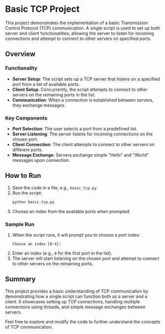 # Basic TCP Project

This project demonstrates the implementation of a basic Transmission Control Protocol (TCP) communication. A single script is used to set up both server and client functionalities, allowing the server to listen for incoming connections and attempt to connect to other servers on specified ports.

## Overview

### Functionality

- **Server Setup**: The script sets up a TCP server that listens on a specified port from a list of available ports.
- **Client Setup**: Concurrently, the script attempts to connect to other servers on the remaining ports in the list.
- **Communication**: When a connection is established between servers, they exchange messages.

### Key Components

- **Port Selection**: The user selects a port from a predefined list.
- **Server Listening**: The server listens for incoming connections on the chosen port.
- **Client Connection**: The client attempts to connect to other servers on different ports.
- **Message Exchange**: Servers exchange simple "Hello" and "World" messages upon connection.

## How to Run

1. Save the code in a file, e.g., `basic_tcp.py`.
2. Run the script:
    ```sh
    python basic_tcp.py
    ```
3. Choose an index from the available ports when prompted.

### Sample Run

1. When the script runs, it will prompt you to choose a port index:
    ```
    Choose an index [0-4]:
    ```
2. Enter an index (e.g., `0` for the first port in the list).
3. The server will start listening on the chosen port and attempt to connect to other servers on the remaining ports.

## Summary

This project provides a basic understanding of TCP communication by demonstrating how a single script can function both as a server and a client. It showcases setting up TCP connections, handling multiple connections using threads, and simple message exchanges between servers.

Feel free to explore and modify the code to further understand the concepts of TCP communication.
